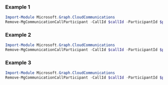 ### Example 1
``` powershell
Import-Module Microsoft.Graph.CloudCommunications
Remove-MgCommunicationCallParticipant -CallId $callId -ParticipantId $participantId
```
### Example 2
``` powershell
Import-Module Microsoft.Graph.CloudCommunications
Remove-MgCommunicationCallParticipant -CallId $callId -ParticipantId $participantId
```
### Example 3
``` powershell
Import-Module Microsoft.Graph.CloudCommunications
Remove-MgCommunicationCallParticipant -CallId $callId -ParticipantId $participantId
```
